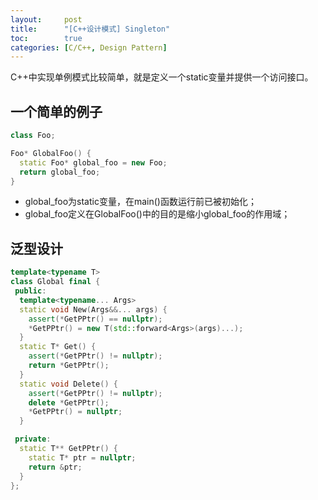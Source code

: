 ```yaml
---
layout:     post
title:      "[C++设计模式] Singleton"
toc:        true
categories: [C/C++, Design Pattern]
---
```

C++中实现单例模式比较简单，就是定义一个static变量并提供一个访问接口。

## 一个简单的例子
```c++
class Foo;

Foo* GlobalFoo() {
  static Foo* global_foo = new Foo;
  return global_foo;
}
```
* global_foo为static变量，在main()函数运行前已被初始化；
* global_foo定义在GlobalFoo()中的目的是缩小global_foo的作用域；

## 泛型设计
```c++
template<typename T>
class Global final {
 public:
  template<typename... Args>
  static void New(Args&&... args) {
    assert(*GetPPtr() == nullptr);
    *GetPPtr() = new T(std::forward<Args>(args)...);
  }
  static T* Get() {
    assert(*GetPPtr() != nullptr);
    return *GetPPtr();
  }
  static void Delete() {
    assert(*GetPPtr() != nullptr);
    delete *GetPPtr();
    *GetPPtr() = nullptr;
  }

 private:
  static T** GetPPtr() {
    static T* ptr = nullptr;
    return &ptr;
  }
};
```
